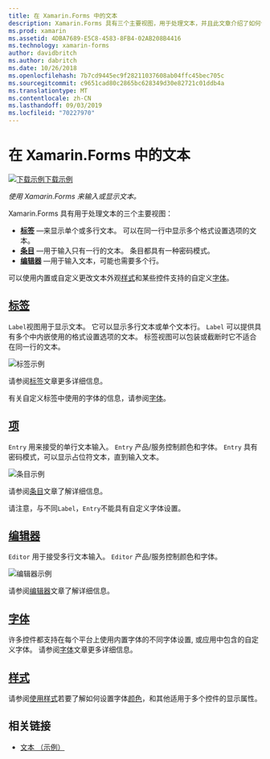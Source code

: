 ```yaml
---
title: 在 Xamarin.Forms 中的文本
description: Xamarin.Forms 具有三个主要视图，用于处理文本，并且此文章介绍了如何使用它们来输入和 Xamarin.Forms 应用程序中显示的文本。
ms.prod: xamarin
ms.assetid: 4DBA7689-E5C8-4583-8FB4-02AB208B4416
ms.technology: xamarin-forms
author: davidbritch
ms.author: dabritch
ms.date: 10/26/2018
ms.openlocfilehash: 7b7cd9445ec9f28211037608ab04ffc45bec705c
ms.sourcegitcommit: c9651cad80c2865bc628349d30e82721c01ddb4a
ms.translationtype: MT
ms.contentlocale: zh-CN
ms.lasthandoff: 09/03/2019
ms.locfileid: "70227970"
---
```

# <a name="text-in-xamarinforms"></a>在 Xamarin.Forms 中的文本

[![下载示例](~/media/shared/download.png)下载示例](https://docs.microsoft.com/samples/xamarin/xamarin-forms-samples/userinterface-text)

_使用 Xamarin.Forms 来输入或显示文本。_

Xamarin.Forms 具有用于处理文本的三个主要视图：

- **[标签](#Label)** &mdash;来显示单个或多行文本。 可以在同一行中显示多个格式设置选项的文本。
- **[条目](#Entry)** &mdash;用于输入只有一行的文本。 条目都具有一种密码模式。
- **[编辑器](#Editor)** &mdash;用于输入文本，可能也需要多个行。

可以使用内置或自定义更改文本外观[样式](#Styles)和某些控件支持的自定义[字体](#Fonts)。

<a name="Label" />

## <a name="labellabelmd"></a>[标签](label.md)

`Label`视图用于显示文本。 它可以显示多行文本或单个文本行。 `Label` 可以提供具有多个中内嵌使用的格式设置选项的文本。 标签视图可以包装或截断时它不适合在同一行的文本。

![标签示例](images/label.png)

请参阅[标签](label.md)文章更多详细信息。

有关自定义标签中使用的字体的信息，请参阅[字体](fonts.md)。

<a name="Entry" />

## <a name="entryentrymd"></a>[项](entry.md)

`Entry` 用来接受的单行文本输入。 `Entry` 产品/服务控制颜色和字体。 `Entry` 具有密码模式，可以显示占位符文本，直到输入文本。

![条目示例](images/entry.png)

请参阅[条目](entry.md)文章了解详细信息。

请注意，与不同`Label`，`Entry`不能具有自定义字体设置。

<a name="Editor" />

## <a name="editoreditormd"></a>[编辑器](editor.md)

`Editor` 用于接受多行文本输入。 `Editor` 产品/服务控制颜色和字体。

![编辑器示例](images/editor.png)

请参阅[编辑器](editor.md)文章了解详细信息。

<a name="Fonts" />

## <a name="fontsfontsmd"></a>[字体](fonts.md)

许多控件都支持在每个平台上使用内置字体的不同字体设置, 或应用中包含的自定义字体。 请参阅[字体](fonts.md)文章更多详细信息。

<a name="Styles" />

## <a name="stylesstylesmd"></a>[样式](styles.md)

请参阅[使用样式](~/xamarin-forms/user-interface/styles/index.md)若要了解如何设置字体[颜色](~/xamarin-forms/user-interface/colors.md)，和其他适用于多个控件的显示属性。

## <a name="related-links"></a>相关链接

- [文本 （示例）](https://docs.microsoft.com/samples/xamarin/xamarin-forms-samples/userinterface-text)
